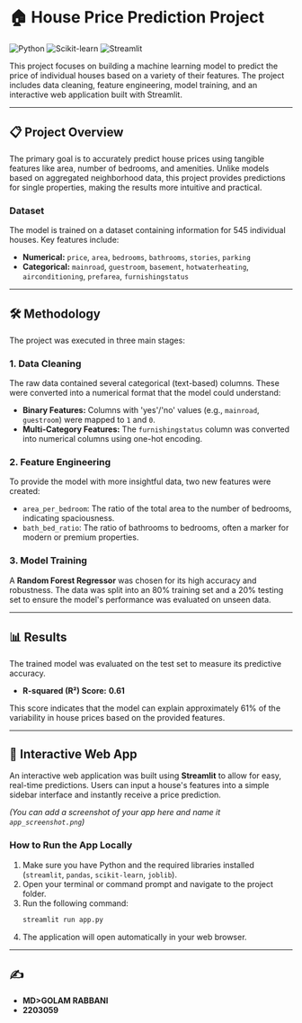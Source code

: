 # 🏠 House Price Prediction Project

![Python](https://img.shields.io/badge/Python-3.9%2B-blue?logo=python) ![Scikit-learn](https://img.shields.io/badge/scikit--learn-1.x-orange?logo=scikit-learn) ![Streamlit](https://img.shields.io/badge/Streamlit-1.x-red?logo=streamlit)

This project focuses on building a machine learning model to predict the price of individual houses based on a variety of their features. The project includes data cleaning, feature engineering, model training, and an interactive web application built with Streamlit.

---

## 📋 Project Overview

The primary goal is to accurately predict house prices using tangible features like area, number of bedrooms, and amenities. Unlike models based on aggregated neighborhood data, this project provides predictions for single properties, making the results more intuitive and practical.

### Dataset

The model is trained on a dataset containing information for 545 individual houses. Key features include:
* **Numerical:** `price`, `area`, `bedrooms`, `bathrooms`, `stories`, `parking`
* **Categorical:** `mainroad`, `guestroom`, `basement`, `hotwaterheating`, `airconditioning`, `prefarea`, `furnishingstatus`

---

## 🛠️ Methodology

The project was executed in three main stages:

### 1. Data Cleaning
The raw data contained several categorical (text-based) columns. These were converted into a numerical format that the model could understand:
* **Binary Features:** Columns with 'yes'/'no' values (e.g., `mainroad`, `guestroom`) were mapped to `1` and `0`.
* **Multi-Category Features:** The `furnishingstatus` column was converted into numerical columns using one-hot encoding.

### 2. Feature Engineering
To provide the model with more insightful data, two new features were created:
* `area_per_bedroom`: The ratio of the total area to the number of bedrooms, indicating spaciousness.
* `bath_bed_ratio`: The ratio of bathrooms to bedrooms, often a marker for modern or premium properties.

### 3. Model Training
A **Random Forest Regressor** was chosen for its high accuracy and robustness. The data was split into an 80% training set and a 20% testing set to ensure the model's performance was evaluated on unseen data.

---

## 📊 Results

The trained model was evaluated on the test set to measure its predictive accuracy.

* **R-squared (R²) Score:** **0.61**

This score indicates that the model can explain approximately 61% of the variability in house prices based on the provided features.

---

## 🚀 Interactive Web App

An interactive web application was built using **Streamlit** to allow for easy, real-time predictions. Users can input a house's features into a simple sidebar interface and instantly receive a price prediction.


*(You can add a screenshot of your app here and name it `app_screenshot.png`)*

### How to Run the App Locally
1.  Make sure you have Python and the required libraries installed (`streamlit`, `pandas`, `scikit-learn`, `joblib`).
2.  Open your terminal or command prompt and navigate to the project folder.
3.  Run the following command:
    ```bash
    streamlit run app.py
    ```
4.  The application will open automatically in your web browser.

---

## ✍️

* **MD>GOLAM RABBANI**
* **2203059**
